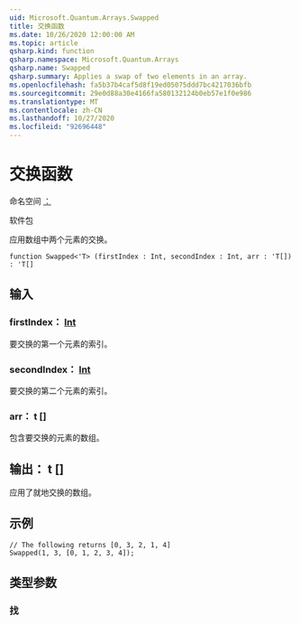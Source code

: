 ```yaml
---
uid: Microsoft.Quantum.Arrays.Swapped
title: 交换函数
ms.date: 10/26/2020 12:00:00 AM
ms.topic: article
qsharp.kind: function
qsharp.namespace: Microsoft.Quantum.Arrays
qsharp.name: Swapped
qsharp.summary: Applies a swap of two elements in an array.
ms.openlocfilehash: fa5b37b4caf5d8f19ed05075ddd7bc4217036bfb
ms.sourcegitcommit: 29e0d88a30e4166fa580132124b0eb57e1f0e986
ms.translationtype: MT
ms.contentlocale: zh-CN
ms.lasthandoff: 10/27/2020
ms.locfileid: "92696448"
---
```

# <a name="swapped-function"></a>交换函数

命名空间 [：](xref:Microsoft.Quantum.Arrays)

软件包 [](https://nuget.org/packages/)


应用数组中两个元素的交换。

```qsharp
function Swapped<'T> (firstIndex : Int, secondIndex : Int, arr : 'T[]) : 'T[]
```


## <a name="input"></a>输入

### <a name="firstindex--int"></a>firstIndex： [Int](xref:microsoft.quantum.lang-ref.int)

要交换的第一个元素的索引。


### <a name="secondindex--int"></a>secondIndex： [Int](xref:microsoft.quantum.lang-ref.int)

要交换的第二个元素的索引。


### <a name="arr--t"></a>arr： t []

包含要交换的元素的数组。



## <a name="output--t"></a>输出： t []

应用了就地交换的数组。

## <a name="example"></a>示例

```qsharp
// The following returns [0, 3, 2, 1, 4]
Swapped(1, 3, [0, 1, 2, 3, 4]);
```

## <a name="type-parameters"></a>类型参数

### <a name="t"></a>找

